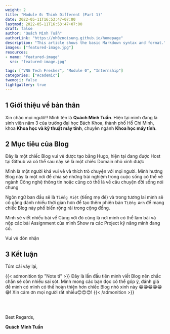 ```yaml
---
weight: 2
title: "Module 0: Think Different (Part 1)"
date: 2022-05-11T16:53:47+07:00
lastmod: 2022-05-11T16:53:47+07:00
draft: false
author: "Quách Minh Tuấn"
authorLink: "https://nh0znoisung.github.io/homepage"
description: "This article shows the basic Markdown syntax and format."
images: ["featured-image.jpg"]
resources:
- name: "featured-image"
  src: "featured-image.jpg"

tags: ["VNG Tech Fresher", "Module 0", "Internship"]
categories: ["Academic"]
twemoji: false
lightgallery: true
---
```


## 1 Giới thiệu về bản thân

Xin chào mọi người!! Mình tên là **Quách Minh Tuấn**. Hiện tại mình đang là sinh viên năm 3 của trường đại học Bách Khoa, thành phố Hồ Chí Minh, khoa **Khoa học và kỹ thuật máy tính**, chuyên ngành **Khoa học máy tính**.

<!--more-->
## 2 Mục tiêu của Blog
Đây là một chiếc Blog vui vẻ được tạo bằng Hugo, hiện tại đang được Host tại Github và có thể sau này sẽ là một chiếc Domain nhỏ xinh được 

Mình là một người khá vui vẻ và thích trò chuyện với mọi người. Mình hướng Blog này là một nơi để chia sẻ những trải nghiệm trong cuộc sống có thể về ngành Công nghệ thông tin hoặc cũng có thể là về câu chuyện đời sống nói chung

Ngôn ngữ ban đầu sẽ là `Tiếng Việt` (tiếng mẹ đẻ) và trong tương lai mình sẽ cố gắng dành nhiều thời gian hơn để tạo thêm phiên bản `Tiếng Anh` để mang chiếc Blog này phổ biến rộng rãi trong cộng đồng.


Mình sẽ viết nhiều bài về 
Cùng với đó cũng là nơi mình có thể làm bài và nộp các bài Assignment của mình
Show ra các Project kỹ năng mình đang có. 

Vui vẻ đón nhận

## 3 Kết luận
Túm cái váy lại,   

{{< admonition tip "Note tí" >}}
Đây là lần đầu tiên mình viết Blog nên chắc chắn sẽ còn nhiều sai sót. Mình mong các bạn đọc có thể góp ý, đánh giá để mình có mình có thể hoàn thiện hơn chiếc Blog nhỏ xinh này 😁😁😁😁😁😁! Xin cảm ơn mọi người rất nhiều😍😍😍!
{{< /admonition >}}


<br>  
<br>

Best Regards,  

**Quách Minh Tuấn**



